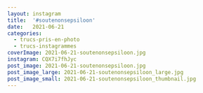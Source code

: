 ```yaml
---
layout: instagram
title:  '#soutenonsepsiloon'
date:   2021-06-21
categories: 
  - trucs-pris-en-photo
  - trucs-instagrammes
coverImage: 2021-06-21-soutenonsepsiloon.jpg
instagram: CQX7i7fhJyc
post_image: 2021-06-21-soutenonsepsiloon.jpg
post_image_large: 2021-06-21-soutenonsepsiloon_large.jpg
post_image_small: 2021-06-21-soutenonsepsiloon_thumbnail.jpg
---
```



